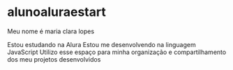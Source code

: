 # alunoaluraestart
Meu nome é maria clara lopes

Estou estudando na Alura
Estou me desenvolvendo na linguagem JavaScript
Utilizo esse espaço para minha organização e compartilhamento dos meu projetos desenvolvidos
